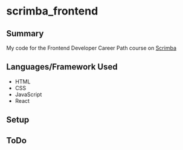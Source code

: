 # scrimba_frontend

## Summary
My code for the Frontend Developer Career Path course on [Scrimba](https://scrimba.com)

## Languages/Framework Used
- HTML
- CSS
- JavaScript
- React

## Setup

## ToDo


